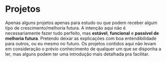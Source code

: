 # Projetos
Apenas alguns projetos apenas para estudo ou que podem receber algum tipo de crescimento/melhoria futura.
A intenção aqui não é necessariamente fazer tudo perfeito, mas **estável**, **funcional** e **passivel de melhoria futura**.
Pretendo deixar as explicações com boa entendibilidade para outros, ou eu mesmo no futuro.
Os projetos contidos aqui não levam em consideração o prévio conhecimento de qualquer um que se disponha a ler, mas alguns podem ter uma introdução mais detalhada pra facilitar.
